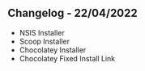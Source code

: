 ## Changelog - 22/04/2022
+ NSIS Installer
+ Scoop Installer
+ Chocolatey Installer
+ Chocolatey Fixed Install Link
